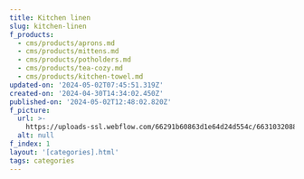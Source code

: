 ```yaml
---
title: Kitchen linen
slug: kitchen-linen
f_products:
  - cms/products/aprons.md
  - cms/products/mittens.md
  - cms/products/potholders.md
  - cms/products/tea-cozy.md
  - cms/products/kitchen-towel.md
updated-on: '2024-05-02T07:45:51.319Z'
created-on: '2024-04-30T14:34:02.450Z'
published-on: '2024-05-02T12:48:02.820Z'
f_picture:
  url: >-
    https://uploads-ssl.webflow.com/66291b60863d1e64d24d554c/66310320884d68147e1bab02_pexels-charlotte-may-5824488.jpg
  alt: null
f_index: 1
layout: '[categories].html'
tags: categories
---
```



